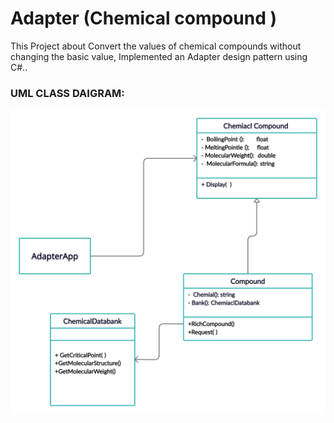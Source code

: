 # Adapter (Chemical compound )
This Project about Convert the values ​​of chemical compounds without changing the basic value, Implemented an Adapter design pattern using C#..
### UML CLASS DAIGRAM:
<img src="Adapter.png">